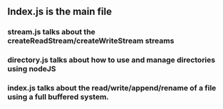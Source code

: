## Index.js is the main file

### stream.js talks about the createReadStream/createWriteStream streams

### directory.js talks about how to use and manage directories using nodeJS

### index.js talks about the read/write/append/rename of a file using a full buffered system.

